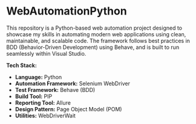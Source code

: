 # WebAutomationPython
This repository is a Python-based web automation project designed to showcase my skills in automating modern web applications using clean, maintainable, and scalable code. The framework follows best practices in BDD (Behavior-Driven Development) using Behave, and is built to run seamlessly within Visual Studio.

**Tech Stack:**  
- **Language:** Python 
- **Automation Framework:** Selenium WebDriver  
- **Test Framework:** Behave (BDD)
- **Build Tool:** PIP 
- **Reporting Tool:** Allure  
- **Design Pattern:** Page Object Model (POM)
- **Utilities:** WebDriverWait
